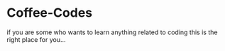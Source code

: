 # Coffee-Codes
if you are some who wants to learn anything related to coding this is the right place for you...
